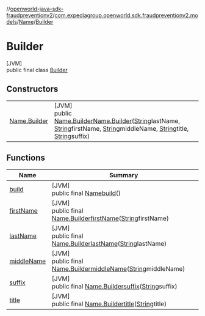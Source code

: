 //[openworld-java-sdk-fraudpreventionv2](../../../../index.md)/[com.expediagroup.openworld.sdk.fraudpreventionv2.models](../../index.md)/[Name](../index.md)/[Builder](index.md)

# Builder

[JVM]\
public final class [Builder](index.md)

## Constructors

| | |
|---|---|
| [Name.Builder](-name.-builder.md) | [JVM]<br>public [Name.Builder](index.md)[Name.Builder](-name.-builder.md)([String](https://docs.oracle.com/javase/8/docs/api/java/lang/String.html)lastName, [String](https://docs.oracle.com/javase/8/docs/api/java/lang/String.html)firstName, [String](https://docs.oracle.com/javase/8/docs/api/java/lang/String.html)middleName, [String](https://docs.oracle.com/javase/8/docs/api/java/lang/String.html)title, [String](https://docs.oracle.com/javase/8/docs/api/java/lang/String.html)suffix) |

## Functions

| Name | Summary |
|---|---|
| [build](build.md) | [JVM]<br>public final [Name](../index.md)[build](build.md)() |
| [firstName](first-name.md) | [JVM]<br>public final [Name.Builder](index.md)[firstName](first-name.md)([String](https://docs.oracle.com/javase/8/docs/api/java/lang/String.html)firstName) |
| [lastName](last-name.md) | [JVM]<br>public final [Name.Builder](index.md)[lastName](last-name.md)([String](https://docs.oracle.com/javase/8/docs/api/java/lang/String.html)lastName) |
| [middleName](middle-name.md) | [JVM]<br>public final [Name.Builder](index.md)[middleName](middle-name.md)([String](https://docs.oracle.com/javase/8/docs/api/java/lang/String.html)middleName) |
| [suffix](suffix.md) | [JVM]<br>public final [Name.Builder](index.md)[suffix](suffix.md)([String](https://docs.oracle.com/javase/8/docs/api/java/lang/String.html)suffix) |
| [title](title.md) | [JVM]<br>public final [Name.Builder](index.md)[title](title.md)([String](https://docs.oracle.com/javase/8/docs/api/java/lang/String.html)title) |
